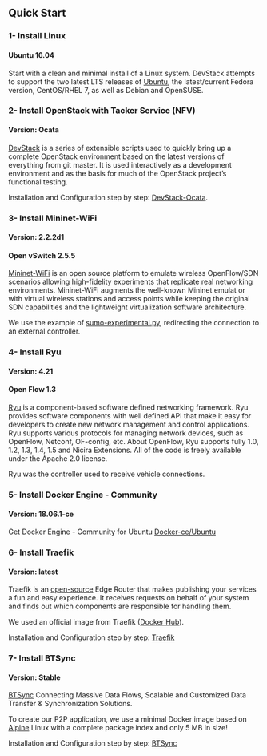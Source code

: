 ## Quick Start

### 1- Install Linux
#### Ubuntu 16.04

Start with a clean and minimal install of a Linux system. DevStack attempts to support the two latest LTS releases of [Ubuntu](http://releases.ubuntu.com/16.04/), the latest/current Fedora version, 
CentOS/RHEL 7, as well as Debian and OpenSUSE.

### 2- Install OpenStack with Tacker Service (NFV)
#### Version: Ocata

[DevStack](https://github.com/openstack/devstack) is a series of extensible scripts used to quickly bring up a complete OpenStack environment based on the latest versions of everything from git master. It is used interactively as a development environment and as the basis for much of 
the OpenStack project’s functional testing.

Installation and Configuration step by step: [DevStack-Ocata](https://github.com/edigleisonb/Edge-On/blob/master/OpenStack/OpenStack%20installation%20tutorial%20via%20DevStack).


### 3- Install Mininet-WiFi
#### Version: 2.2.2d1
#### Open vSwitch 2.5.5
[Mininet-WiFi](https://github.com/intrig-unicamp/mininet-wifi) is an open source platform to emulate wireless OpenFlow/SDN scenarios allowing high-fidelity experiments that replicate real networking environments. Mininet-WiFi augments the well-known Mininet emulat
or with virtual wireless stations and access points while keeping the original SDN capabilities and the lightweight virtualization software architecture.

We use the example of [sumo-experimental.py](https://github.com/edigleisonb/Edge-On/blob/master/Mininet%20Wi-Fi/sumo-experimental.py), redirecting the connection to an external controller.


### 4- Install Ryu
#### Version: 4.21
#### Open Flow 1.3
[Ryu](https://osrg.github.io/ryu/) is a component-based software defined networking framework. Ryu provides software components with well defined API that make it easy for developers to create new network management and control applications. 
Ryu supports various protocols for managing network devices, such as OpenFlow, Netconf, OF-config, etc. About OpenFlow, Ryu supports fully 1.0, 1.2, 1.3, 1.4, 1.5 and Nicira Extensions. All of the code is freely available under the Apache 2.0 license.

Ryu was the controller used to receive vehicle connections.


### 5- Install Docker Engine - Community
#### Version: 18.06.1-ce

Get Docker Engine - Community for Ubuntu [Docker-ce/Ubuntu](https://docs.docker.com/install/linux/docker-ce/ubuntu/#install-docker-engine---community-1)

### 6- Install Traefik 
#### Version: latest
Traefik is an [open-source](https://github.com/containous/traefik) Edge Router that makes publishing your services a fun and easy experience. It receives requests on behalf of your system
and finds out which components are responsible for handling them.

We used an official image from Traefik ([Docker Hub](https://hub.docker.com/_/traefik)).

Installation and Configuration step by step: [Traefik](https://github.com/edigleisonb/Edge-On/tree/master/Traefik)

### 7- Install BTSync
#### Version: Stable

[BTSync](https://www.resilio.com/) Connecting Massive Data Flows, Scalable and Customized Data Transfer & Synchronization Solutions.

To create our P2P application, we use a minimal Docker image based on [Alpine](https://hub.docker.com/_/alpine) Linux with a complete package index and only 5 MB in size!

Installation and Configuration step by step: [BTSync](https://github.com/edigleisonb/Edge-On/tree/master/Application%20Edge%20-P2P)

